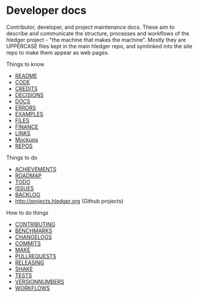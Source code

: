 # Developer docs

Contributor, developer, and project maintenance docs.
These aim to describe and communicate the structure, processes and
workflows of the hledger project - "the machine that makes the machine".
Mostly they are UPPERCASE files kept in the main hledger repo,
and symlinked <!-- (or rendered by Shake.hs) --> into the site repo to make them appear as web pages.

Things to know

- [README](dev-README.md)
- [CODE](CODE.md)
- [CREDITS](CREDITS.md)
- [DECISIONS](DECISIONS.md)
- [DOCS](DOCS.md)
- [ERRORS](ERRORS.md)
- [EXAMPLES](EXAMPLES.md)
- [FILES](FILES.md)
- [FINANCE](FINANCE.md)
- [LINKS](LINKS.md)
- [Mockups](mockups.md)
- [REPOS](REPOS.md)

Things to do

- [ACHIEVEMENTS](ACHIEVEMENTS.md)
- [ROADMAP](ROADMAP.md)
- [TODO](TODO.md)
- [ISSUES](ISSUES.md)
- [BACKLOG](BACKLOG.md)
- <http://projects.hledger.org> (Github projects)

How to do things

- [CONTRIBUTING](CONTRIBUTING.md)
- [BENCHMARKS](BENCHMARKS.md)
- [CHANGELOGS](CHANGELOGS.md)
- [COMMITS](COMMITS.md)
- [MAKE](MAKE.md)
- [PULLREQUESTS](PULLREQUESTS.md)
- [RELEASING](RELEASING.md)
- [SHAKE](SHAKE.md)
- [TESTS](TESTS.md)
- [VERSIONNUMBERS](VERSIONNUMBERS.md)
- [WORKFLOWS](WORKFLOWS.md)
